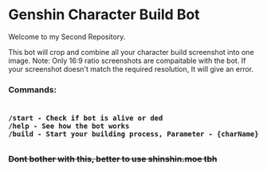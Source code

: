 <h1><b>Genshin Character Build Bot</b></h1>

Welcome to my Second Repository.

This bot will crop and combine all your character build screenshot into one image.
Note: Only 16:9 ratio screenshots are compaitable with the bot. If your screenshot doesn't match the required resolution, It will give an error.

<h3>Commands:<h3>
  <code>
/start - Check if bot is alive or ded
/help - See how the bot works
/build - Start your building process, Parameter - {charName}
  </code>

  <p>
<s>Dont bother with this, better to use shinshin.moe tbh</s>
  </p>
